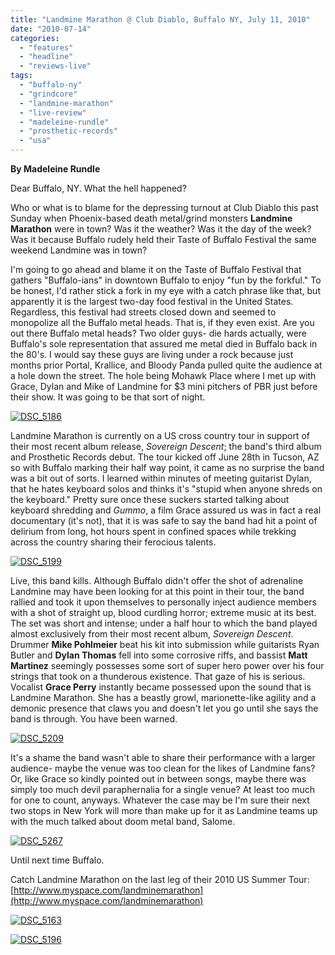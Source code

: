 ```yaml
---
title: "Landmine Marathon @ Club Diablo, Buffalo NY, July 11, 2010"
date: "2010-07-14"
categories: 
  - "features"
  - "headline"
  - "reviews-live"
tags: 
  - "buffalo-ny"
  - "grindcore"
  - "landmine-marathon"
  - "live-review"
  - "madeleine-rundle"
  - "prosthetic-records"
  - "usa"
---
```


**By Madeleine Rundle**

Dear Buffalo, NY. What the hell happened?

Who or what is to blame for the depressing turnout at Club Diablo this past Sunday when Phoenix-based death metal/grind monsters **Landmine Marathon** were in town? Was it the weather? Was it the day of the week? Was it because Buffalo rudely held their Taste of Buffalo Festival the same weekend Landmine was in town?

I'm going to go ahead and blame it on the Taste of Buffalo Festival that gathers "Buffalo-ians" in downtown Buffalo to enjoy "fun by the forkful." To be honest, I'd rather stick a fork in my eye with a catch phrase like that, but apparently it is the largest two-day food festival in the United States. Regardless, this festival had streets closed down and seemed to monopolize all the Buffalo metal heads. That is, if they even exist. Are you out there Buffalo metal heads? Two older guys- die hards actually, were Buffalo's sole representation that assured me metal died in Buffalo back in the 80's. I would say these guys are living under a rock because just months prior Portal, Krallice, and Bloody Panda pulled quite the audience at a hole down the street. The hole being Mohawk Place where I met up with Grace, Dylan and Mike of Landmine for $3 mini pitchers of PBR just before their show. It was going to be that sort of night.

[![](http://www.hellbound.ca/wp-content/uploads/2010/07/Landmine-1.jpg "DSC_5186")](http://www.hellbound.ca/wp-content/uploads/2010/07/Landmine-1.jpg)

Landmine Marathon is currently on a US cross country tour in support of their most recent album release, _Sovereign Descent_; the band's third album and Prosthetic Records debut. The tour kicked off June 28th in Tucson, AZ so with Buffalo marking their half way point, it came as no surprise the band was a bit out of sorts. I learned within minutes of meeting guitarist Dylan, that he hates keyboard solos and thinks it's "stupid when anyone shreds on the keyboard." Pretty sure once these suckers started talking about keyboard shredding and _Gummo_, a film Grace assured us was in fact a real documentary (it's not), that it is was safe to say the band had hit a point of delirium from long, hot hours spent in confined spaces while trekking across the country sharing their ferocious talents.

[![](http://www.hellbound.ca/wp-content/uploads/2010/07/Landmine-2-300x200.jpg "DSC_5199")](http://www.hellbound.ca/wp-content/uploads/2010/07/Landmine-2.jpg)

Live, this band kills. Although Buffalo didn't offer the shot of adrenaline Landmine may have been looking for at this point in their tour, the band rallied and took it upon themselves to personally inject audience members with a shot of straight up, blood curdling horror; extreme music at its best. The set was short and intense; under a half hour to which the band played almost exclusively from their most recent album, _Sovereign Descent_. Drummer **Mike Pohlmeier** beat his kit into submission while guitarists Ryan Butler and **Dylan Thomas** fell into some corrosive riffs, and bassist **Matt Martinez** seemingly possesses some sort of super hero power over his four strings that took on a thunderous existence. That gaze of his is serious. Vocalist **Grace Perry** instantly became possessed upon the sound that is Landmine Marathon. She has a beastly growl, marionette-like agility and a demonic presence that claws you and doesn't let you go until she says the band is through. You have been warned.

[![](http://www.hellbound.ca/wp-content/uploads/2010/07/Landmine-6-300x200.jpg "DSC_5209")](http://www.hellbound.ca/wp-content/uploads/2010/07/Landmine-6.jpg)

It's a shame the band wasn't able to share their performance with a larger audience- maybe the venue was too clean for the likes of Landmine fans? Or, like Grace so kindly pointed out in between songs, maybe there was simply too much devil paraphernalia for a single venue? At least too much for one to count, anyways. Whatever the case may be I'm sure their next two stops in New York will more than make up for it as Landmine teams up with the much talked about doom metal band, Salome.

[![](http://www.hellbound.ca/wp-content/uploads/2010/07/Landmine-5-300x200.jpg "DSC_5267")](http://www.hellbound.ca/wp-content/uploads/2010/07/Landmine-5.jpg)

Until next time Buffalo.

Catch Landmine Marathon on the last leg of their 2010 US Summer Tour: [http://www.myspace.com/landminemarathon](http://www.myspace.com/landminemarathon)

[![](http://www.hellbound.ca/wp-content/uploads/2010/07/Landmine-3.jpg "DSC_5163")](http://www.hellbound.ca/wp-content/uploads/2010/07/Landmine-3.jpg)

[![](http://www.hellbound.ca/wp-content/uploads/2010/07/Landmine-4-300x200.jpg "DSC_5196")](http://www.hellbound.ca/wp-content/uploads/2010/07/Landmine-4.jpg)
